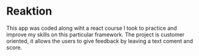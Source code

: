 # Reaktion

This app was coded along wiht a react course I took to practice and improve my skills on this particular framework. The project is customer oriented, it allows the users to give feedback by leaving a text coment and score.   
